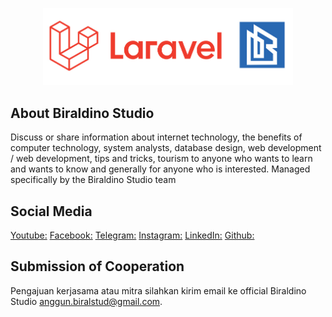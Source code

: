 <p align="center"><a href="https://laravel.com" target="_blank"><img src="public/front/img/CoverGitHub.jpg" width="400"></a></p>

## About Biraldino Studio

Discuss or share information about internet technology, the benefits of computer technology, system analysts, database design, web development / web development, tips and tricks, tourism to anyone who wants to learn and wants to know and generally for anyone who is interested.
Managed specifically by the Biraldino Studio team

## Social Media
[Youtube:](https://www.youtube.com/c/BiraldinoStudio)
[Facebook:](https://www.facebook.com/biraldinostudio/)
[Telegram:](https://t.me/BiraldinoStudio)
[Instagram:](https://www.instagram.com/biraldino_studio/)
[LinkedIn:](https://www.linkedin.com/in/biraldino-studio-ab503a1bb/)
[Github:](https://github.com/biraldinostudio)

## Submission of Cooperation

Pengajuan kerjasama atau mitra silahkan kirim email ke official Biraldino Studio [anggun.biralstud@gmail.com](mailto:anggun.biralstud@gmail.com).

